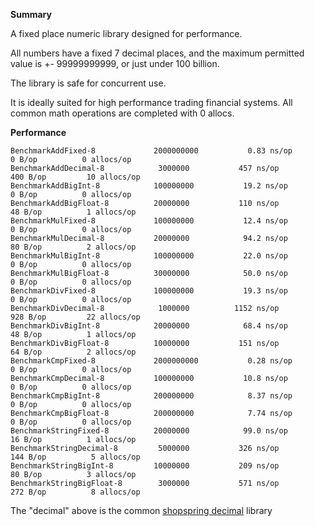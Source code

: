 **Summary**

A fixed place numeric library designed for performance.

All numbers have a fixed 7 decimal places, and the maximum permitted value is +- 99999999999,
or just under 100 billion.

The library is safe for concurrent use.

It is ideally suited for high performance trading financial systems. All common math operations are completed with 0 allocs.

**Performance**

```
BenchmarkAddFixed-8         	2000000000	         0.83 ns/op	       0 B/op	       0 allocs/op
BenchmarkAddDecimal-8       	 3000000	       457 ns/op	     400 B/op	      10 allocs/op
BenchmarkAddBigInt-8        	100000000	        19.2 ns/op	       0 B/op	       0 allocs/op
BenchmarkAddBigFloat-8      	20000000	       110 ns/op	      48 B/op	       1 allocs/op
BenchmarkMulFixed-8         	100000000	        12.4 ns/op	       0 B/op	       0 allocs/op
BenchmarkMulDecimal-8       	20000000	        94.2 ns/op	      80 B/op	       2 allocs/op
BenchmarkMulBigInt-8        	100000000	        22.0 ns/op	       0 B/op	       0 allocs/op
BenchmarkMulBigFloat-8      	30000000	        50.0 ns/op	       0 B/op	       0 allocs/op
BenchmarkDivFixed-8         	100000000	        19.3 ns/op	       0 B/op	       0 allocs/op
BenchmarkDivDecimal-8       	 1000000	      1152 ns/op	     928 B/op	      22 allocs/op
BenchmarkDivBigInt-8        	20000000	        68.4 ns/op	      48 B/op	       1 allocs/op
BenchmarkDivBigFloat-8      	10000000	       151 ns/op	      64 B/op	       2 allocs/op
BenchmarkCmpFixed-8         	2000000000	         0.28 ns/op	       0 B/op	       0 allocs/op
BenchmarkCmpDecimal-8       	100000000	        10.8 ns/op	       0 B/op	       0 allocs/op
BenchmarkCmpBigInt-8        	200000000	         8.37 ns/op	       0 B/op	       0 allocs/op
BenchmarkCmpBigFloat-8      	200000000	         7.74 ns/op	       0 B/op	       0 allocs/op
BenchmarkStringFixed-8      	20000000	        99.0 ns/op	      16 B/op	       1 allocs/op
BenchmarkStringDecimal-8    	 5000000	       326 ns/op	     144 B/op	       5 allocs/op
BenchmarkStringBigInt-8     	10000000	       209 ns/op	      80 B/op	       3 allocs/op
BenchmarkStringBigFloat-8   	 3000000	       571 ns/op	     272 B/op	       8 allocs/op
```

The "decimal" above is the common [shopspring decimal](https://github.com/shopspring/decimal) library